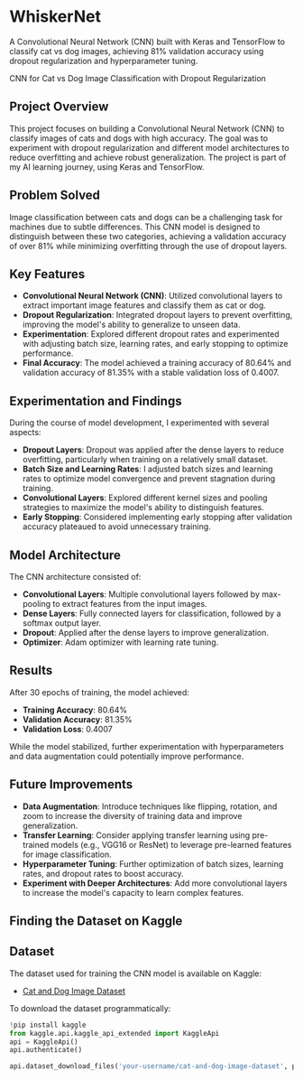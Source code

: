 # WhiskerNet
A Convolutional Neural Network (CNN) built with Keras and TensorFlow to classify cat vs dog images, achieving 81% validation accuracy using dropout regularization and hyperparameter tuning.

 CNN for Cat vs Dog Image Classification with Dropout Regularization

## Project Overview
This project focuses on building a Convolutional Neural Network (CNN) to classify images of cats and dogs with high accuracy. The goal was to experiment with dropout regularization and different model architectures to reduce overfitting and achieve robust generalization. The project is part of my AI learning journey, using Keras and TensorFlow.

## Problem Solved
Image classification between cats and dogs can be a challenging task for machines due to subtle differences. This CNN model is designed to distinguish between these two categories, achieving a validation accuracy of over 81% while minimizing overfitting through the use of dropout layers.

## Key Features
- **Convolutional Neural Network (CNN)**: Utilized convolutional layers to extract important image features and classify them as cat or dog.
- **Dropout Regularization**: Integrated dropout layers to prevent overfitting, improving the model's ability to generalize to unseen data.
- **Experimentation**: Explored different dropout rates and experimented with adjusting batch size, learning rates, and early stopping to optimize performance.
- **Final Accuracy**: The model achieved a training accuracy of 80.64% and validation accuracy of 81.35% with a stable validation loss of 0.4007.

## Experimentation and Findings
During the course of model development, I experimented with several aspects:
- **Dropout Layers**: Dropout was applied after the dense layers to reduce overfitting, particularly when training on a relatively small dataset.
- **Batch Size and Learning Rates**: I adjusted batch sizes and learning rates to optimize model convergence and prevent stagnation during training.
- **Convolutional Layers**: Explored different kernel sizes and pooling strategies to maximize the model's ability to distinguish features.
- **Early Stopping**: Considered implementing early stopping after validation accuracy plateaued to avoid unnecessary training.

## Model Architecture
The CNN architecture consisted of:
- **Convolutional Layers**: Multiple convolutional layers followed by max-pooling to extract features from the input images.
- **Dense Layers**: Fully connected layers for classification, followed by a softmax output layer.
- **Dropout**: Applied after the dense layers to improve generalization.
- **Optimizer**: Adam optimizer with learning rate tuning.

## Results
After 30 epochs of training, the model achieved:
- **Training Accuracy**: 80.64%
- **Validation Accuracy**: 81.35%
- **Validation Loss**: 0.4007

While the model stabilized, further experimentation with hyperparameters and data augmentation could potentially improve performance.

## Future Improvements
- **Data Augmentation**: Introduce techniques like flipping, rotation, and zoom to increase the diversity of training data and improve generalization.
- **Transfer Learning**: Consider applying transfer learning using pre-trained models (e.g., VGG16 or ResNet) to leverage pre-learned features for image classification.
- **Hyperparameter Tuning**: Further optimization of batch sizes, learning rates, and dropout rates to boost accuracy.
- **Experiment with Deeper Architectures**: Add more convolutional layers to increase the model's capacity to learn complex features.

## Finding the Dataset on Kaggle

## Dataset
The dataset used for training the CNN model is available on Kaggle:
- [Cat and Dog Image Dataset](https://www.kaggle.com/datasets/stethomas/cat-and-dog-image-dataset-for-whiskernet/data)

To download the dataset programmatically:
```python
!pip install kaggle
from kaggle.api.kaggle_api_extended import KaggleApi
api = KaggleApi()
api.authenticate()

api.dataset_download_files('your-username/cat-and-dog-image-dataset', path='data/', unzip=True)
